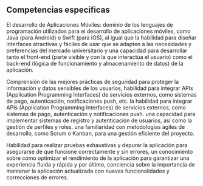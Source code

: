 ## Competencias especificas
El desarrollo de Aplicaciones Móviles: dominio de los lenguajes de programación utilizados para el desarrollo de aplicaciones móviles, como Java (para Android) o Swift (para iOS), al igual que la habilidad para diseñar interfaces atractivas y fáciles de usar que se adapten a las necesidades y preferencias del mercado universitario y una capacidad para desarrollar tanto el front-end (parte visible y con la que interactúa el usuario) como el back-end (lógica de funcionamiento y almacenamiento de datos) de la aplicación.

Comprensión de las mejores prácticas de seguridad para proteger la información y datos sensibles de los usuarios, habilidad para integrar APIs (Application Programming Interfaces) de servicios externos, como sistemas de pago, autenticación, notificaciones push, etc. la habilidad para integrar APIs (Application Programming Interfaces) de servicios externos, como sistemas de pago, autenticación y notificaciones push. una  capacidad para implementar sistemas de registro y autenticación de usuarios, así como la gestión de perfiles y roles.
una familiaridad con metodologías ágiles de desarrollo, como Scrum o Kanban, para una gestión eficiente del proyecto.



Habilidad para realizar pruebas exhaustivas y depurar la aplicación para asegurarse de que funcione correctamente y sin errores, un conocimiento sobre cómo optimizar el rendimiento de la aplicación para garantizar una experiencia fluida y rápida y por último, conciencia sobre la importancia de mantener la aplicación actualizada con nuevas funcionalidades y correcciones de errores.
